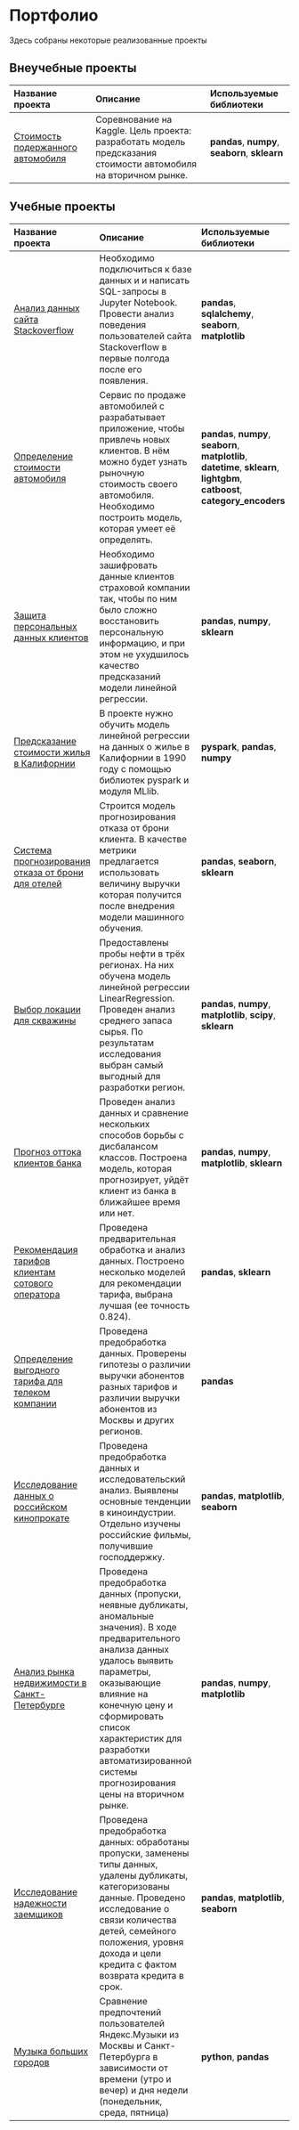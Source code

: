 # Портфолио
Здесь собраны некоторые реализованные проекты

## Внеучебные проекты
| Название проекта | Описание | Используемые библиотеки | 
| :---------------------- | :---------------------- | :---------------------- |
|[Стоимость подержанного автомобиля](auto_prices)|Соревнование на Kaggle. Цель проекта: разработать модель предсказания стоимости автомобиля на вторичном рынке. |**pandas**, **numpy**, **seaborn**, **sklearn**|

## Учебные проекты
| Название проекта | Описание | Используемые библиотеки | 
| :---------------------- | :---------------------- | :---------------------- |
|[Анализ данных сайта Stackoverflow](stack_overflow)|Необходимо подключиться к базе данных и и написать SQL-запросы в Jupyter Notebook. Провести анализ поведения пользователей сайта Stackoverflow в первые полгода после его появления.|**pandas**, **sqlalchemy**, **seaborn**, **matplotlib**|
|[Определение стоимости автомобиля](auto_prices_gbr)|Сервис по продаже автомобилей с разрабатывает приложение, чтобы привлечь новых клиентов. В нём можно будет узнать рыночную стоимость своего автомобиля. Необходимо построить модель, которая умеет её определять. |**pandas**, **numpy**, **seaborn**, **matplotlib**, **datetime**, **sklearn**, **lightgbm**, **catboost**, **category_encoders**|
|[Защита персональных данных клиентов](personal_data)|Необходимо зашифровать данные клиентов страховой компании так, чтобы по ним было сложно восстановить персональную информацию, и при этом не ухудшилось качество предсказаний модели линейной регрессии.|**pandas**, **numpy**, **sklearn**|
|[Предсказание стоимости жилья в Калифорнии](california_houses)|В проекте нужно обучить модель линейной регрессии на данных о жилье в Калифорнии в 1990 году с помощью библиотек pyspark и модуля MLlib.|**pyspark**, **pandas**, **numpy**|
|[Система прогнозирования отказа от брони для отелей](hotel_reservation)|Строится модель прогнозирования отказа от брони клиента. В качестве метрики предлагается использовать величину выручки которая получится после внедрения модели машинного обучения.|**pandas**, **seaborn**, **sklearn**|
|[Выбор локации для скважины](oil_wells)|Предоставлены пробы нефти в трёх регионах. На них обучена модель линейной регрессии LinearRegression. Проведен анализ среднего запаса сырья. По результатам исследования выбран самый выгодный для разработки регион.|**pandas**, **numpy**, **matplotlib**, **scipy**, **sklearn**|
|[Прогноз оттока клиентов банка](bank_clients)|Проведен анализ данных и сравнение нескольких способов борьбы с дисбалансом классов. Построена модель, которая прогнозирует, уйдёт клиент из банка в ближайшее время или нет.|**pandas**, **numpy**, **matplotlib**, **sklearn**|
|[Рекомендация тарифов клиентам сотового оператора](tarif_recommendation)|Проведена предварительная обработка и анализ данных. Построено несколько моделей для рекомендации тарифа, выбрана лучшая (ее точность 0.824).|**pandas**, **sklearn**|
|[Определение выгодного тарифа для телеком компании](megaline_tarifs)|Проведена предобработка данных. Проверены гипотезы о различии выручки абонентов разных тарифов и различии выручки абонентов из Москвы и других регионов.|**pandas**|
|[Исследование данных о российском кинопрокате](mkrf_movies)|Проведена предобработка данных и исследовательский анализ. Выявлены основные тенденции в киноиндустрии. Отдельно изучены российские фильмы, получившие господдержку.|**pandas**, **matplotlib**, **seaborn**|
|[Анализ рынка недвижимости в Санкт-Петербурге](spb_estate_market)|Проведена предобработка данных (пропуски, неявные дубликаты, аномальные значения). В ходе предварительного анализа данных удалось выявить параметры, оказывающие влияние на конечную цену и сформировать список характеристик для разработки автоматизированной системы прогнозирования цены на вторичном рынке.|**pandas**, **numpy**, **matplotlib**|
|[Исследование надежности заемщиков](reliable_borrowers)|Проведена предобработка данных: обработаны пропуски, заменены типы данных, удалены дубликаты, категоризованы данные. Проведено исследование о связи количества детей, семейного положения, уровня дохода и цели кредита с фактом возврата кредита в срок.|**pandas**, **matplotlib**, **seaborn**|
| [Музыка больших городов](big_cities_music)| Сравнение предпочтений пользователей Яндекс.Музыки из Москвы и Санкт-Петербурга в зависимости от времени (утро и вечер) и дня недели (понедельник, среда, пятница)| **python**, **pandas** |